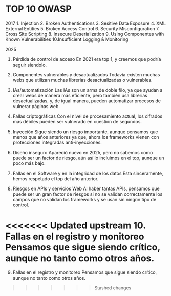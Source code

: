 # TOP 10 OWASP

2017
    1. Injection
    2. Broken Authentications
    3. Sesitive Data Exposure
    4. XML External Entities
    5. Broken Access Control
    6. Security Misconfiguration
    7. Cross Site Scripting
    8. Insecure Deserialization
    9. Using Componentes with Known Vulnerabilities
    10.Insufficient Logging & Monitoring

2025

1. Pérdida de control de acceso
 En 2021 era top 1, y creemos que podría seguir siendolo.

2. Componentes vulnerables y desactualizados
 Todavía existen muchas webs que utilizan muchas librerias desactualizadas o vulnerables.

3. IAs/automatización
 Las IAs son un arma de doble filo, ya que ayudan a crear webs de manera más eficiente, pero también usa librerias desactualizadas, y, de igual manera, pueden automatizar procesos de vulnerar páginas web.

4. Fallas criptográficas
 Con el nivel de procesamiento actual, los cifrados más débiles pueden ser vulnerado en cuestión de segundos.

5. Inyección
 Sigue siendo un riesgo importante, aunque pensamos que menos que años anteriores ya que, ahora los frameworks vienen con protecciones integradas anti-inyecciones.

6. Diseño inseguro
 Apareció nuevo en 2025, pero no sabemos como puede ser un factor de riesgo, aún así lo incluimos en el top, aunque un poco más bajo.

7. Fallas en el Software y en la integridad de los datos
 Esta sinceramente, hemos respetado el top del año anterior.

8. Riesgos en APIs y servicios Web
 Al haber tantas APIs, pensamos que puede ser un gran factor de riesgos si no se validan correctamente los campos que no validan los frameworks y se usan sin ningún tipo de control.

<<<<<<< Updated upstream
10. Fallas en el registro y monitoreo
	Pensamos que sigue siendo crítico, aunque no tanto como otros años.
=======
9. Fallas en el registro y monitoreo
 Pensamos que sigue siendo crítico, aunque no tanto como otros años.
>>>>>>> Stashed changes
